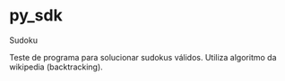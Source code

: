 py_sdk
======

Sudoku

Teste de programa para solucionar sudokus válidos.
Utiliza algoritmo da wikipedia (backtracking).
